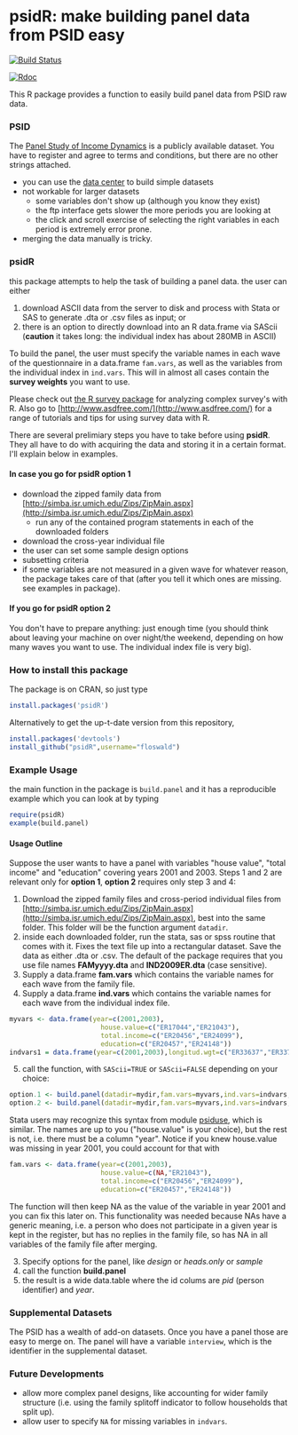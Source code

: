


# psidR: make building panel data from PSID easy


[![Build Status](https://travis-ci.org/floswald/psidR.svg)](https://travis-ci.org/floswald/psidR)

[![Rdoc](http://www.rdocumentation.org/badges/version/psidR)](http://www.rdocumentation.org/packages/psidR)


This R package provides a function to easily build panel data from PSID raw data.

### PSID

The [Panel Study of Income Dynamics](http://psidonline.isr.umich.edu/) is a publicly available dataset. You have to register and agree to terms and conditions, but there are no other strings attached. 

* you can use the [data center](http://simba.isr.umich.edu/default.aspx) to build simple datasets
* not workable for larger datasets
  * some variables don't show up (although you know they exist)
  * the ftp interface gets slower the more periods you are looking at
  * the click and scroll exercise of selecting the right variables in each period is extremely error prone. 
* merging the data manually is tricky.

### psidR

this package attempts to help the task of building a panel data. the user can either

1. download ASCII data from the server to disk and process with Stata or SAS to generate .dta or .csv files as input; or
2. there is an option to directly download into an R data.frame via SAScii (**caution** it takes long: the individual index has about 280MB in ASCII)

To build the panel, the user must specify the variable names in each wave of the questionnaire in a data.frame `fam.vars`, as well as the variables from the individual index in `ind.vars`. This will in almost all cases contain the **survey weights** you want to use. 

Please check out [the R survey package](http://cran.r-project.org/web/packages/survey/index.html) for analyzing complex survey's with R. Also go to [http://www.asdfree.com/](http://www.asdfree.com/) for a range of tutorials and tips for using survey data with R.


There are several prelimiary steps you have to take before using **psidR**. They all have to do with acquiring the data and storing it in a certain format. I'll explain below in examples.

#### In case you go for psidR option 1 

* download the zipped family data from [http://simba.isr.umich.edu/Zips/ZipMain.aspx](http://simba.isr.umich.edu/Zips/ZipMain.aspx)
  * run any of the contained program statements in each of the downloaded folders
* download the cross-year individual file
* the user can set some sample design options
* subsetting criteria
* if some variables are not measured in a given wave for whatever reason, the package takes care of that (after you tell it which ones are missing. see examples in package).

#### If you go for psidR option 2

You don't have to prepare anything: just enough time (you should think about leaving your machine on over night/the weekend, depending on how many waves you want to use. The individual index file is very big).

### How to install this package

The package is on CRAN, so just type

```r
install.packages('psidR')
```

Alternatively to get the up-t-date version from this repository,

```r
install.packages('devtools')
install_github("psidR",username="floswald")
```


### Example Usage

the main function in the package is `build.panel` and it has a reproducible example which you can look at by typing

```r
require(psidR)
example(build.panel)
```

#### Usage Outline

Suppose the user wants to have a panel with variables "house value", "total income" and "education" covering years 2001 and 2003. Steps 1 and 2 are relevant only for **option 1**, **option 2** requires only step 3 and 4:

1. Download the zipped family files and cross-period individual files from [http://simba.isr.umich.edu/Zips/ZipMain.aspx](http://simba.isr.umich.edu/Zips/ZipMain.aspx), best into the same folder. This folder will be the function argument `datadir`.
2. inside each downloaded folder, run the stata, sas or spss routine that comes with it. Fixes the text file up into a rectangular dataset. Save the data as either .dta or .csv. The default of the package requires that you use file names **FAMyyyy.dta** and **IND2009ER.dta** (case sensitive). 
3. Supply a data.frame **fam.vars** which contains the variable names for each wave from the family file.
4. Supply a data.frame **ind.vars** which contains the variable names for each wave from the individual index file.

```r
myvars <- data.frame(year=c(2001,2003),
                       house.value=c("ER17044","ER21043"),
                       total.income=c("ER20456","ER24099"),
                       education=c("ER20457","ER24148"))
indvars1 = data.frame(year=c(2001,2003),longitud.wgt=c("ER33637","ER33740"))
```

5. call the function, with `SAScii=TRUE` or `SAScii=FALSE` depending on your choice:

```r
option.1 <- build.panel(datadir=mydir,fam.vars=myvars,ind.vars=indvars,SAScii=FALSE)
option.2 <- build.panel(datadir=mydir,fam.vars=myvars,ind.vars=indvars,SAScii=TRUE)
```


Stata users may recognize this syntax from module [psiduse](http://ideas.repec.org/c/boc/bocode/s457040.html), which is similar. The names are up to you ("house.value" is your choice), but the rest is not, i.e. there must be a column "year". Notice if you knew house.value was missing in year 2001, you could account for that with 

```r
fam.vars <- data.frame(year=c(2001,2003),
                       house.value=c(NA,"ER21043"),
                       total.income=c("ER20456","ER24099"),
                       education=c("ER20457","ER24148"))
```

The function will then keep NA as the value of the variable in year 2001 and you can fix this later on. This functionality was needed because NAs have a generic meaning, i.e. a person who does not participate in a given year is kept in the register, but has no replies in the family file, so has NA in all variables of the family file after merging.

3. Specify options for the panel, like *design* or *heads.only* or *sample*
4. call the function **build.panel**
5. the result is a wide data.table where the id colums are *pid* (person identifier) and *year*. 

### Supplemental Datasets

The PSID has a wealth of add-on datasets. Once you have a panel those are easy to merge on. The panel will have a variable `interview`, which is the identifier in the supplemental dataset. 

### Future Developments

* allow more complex panel designs, like accounting for wider family structure (i.e. using the family splitoff indicator to follow households that split up).
* allow user to specify `NA` for missing variables in `indvars`.


